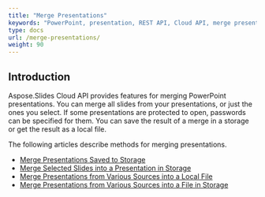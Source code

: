 ```yaml
---
title: "Merge Presentations"
keywords: "PowerPoint, presentation, REST API, Cloud API, merge presentations, merge slides"
type: docs
url: /merge-presentations/
weight: 90
---
```


## **Introduction**

Aspose.Slides Cloud API provides features for merging PowerPoint presentations. You can merge all slides from your presentations, or just the ones you select. If some presentations are protected to open, passwords can be specified for them. You can save the result of a merge in a storage or get the result as a local file.

The following articles describe methods for merging presentations.

- [Merge Presentations Saved to Storage](/slides/merge-presentations-saved-to-storage/)
- [Merge Selected Slides into a Presentation in Storage](/slides/merge-selected-slides-into-a-presentation-in-storage/)
- [Merge Presentations from Various Sources into a Local File](/slides/merge-presentations-from-various-sources-into-a-local-file/)
- [Merge Presentations from Various Sources into a File in Storage](/slides/merge-presentations-from-various-sources-into-a-file-in-storage/)
